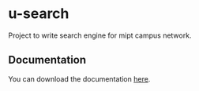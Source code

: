 # u-search

Project to write search engine for mipt campus network.

## Documentation
You can download the documentation
[here](https://www.dropbox.com/s/db0qoumu9rma2os/u-search.pdf).
